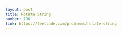 ```yaml
---
layout: post
title: Rotate String
number: 796
link: https://leetcode.com/problems/rotate-string
---
```

